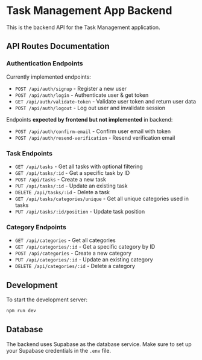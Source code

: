# Task Management App Backend

This is the backend API for the Task Management application.

## API Routes Documentation

### Authentication Endpoints

Currently implemented endpoints:

- `POST /api/auth/signup` - Register a new user
- `POST /api/auth/login` - Authenticate user & get token
- `GET /api/auth/validate-token` - Validate user token and return user data
- `POST /api/auth/logout` - Log out user and invalidate session

Endpoints **expected by frontend but not implemented** in backend:

- `POST /api/auth/confirm-email` - Confirm user email with token
- `POST /api/auth/resend-verification` - Resend verification email

### Task Endpoints

- `GET /api/tasks` - Get all tasks with optional filtering
- `GET /api/tasks/:id` - Get a specific task by ID
- `POST /api/tasks` - Create a new task
- `PUT /api/tasks/:id` - Update an existing task
- `DELETE /api/tasks/:id` - Delete a task
- `GET /api/tasks/categories/unique` - Get all unique categories used in tasks
- `PUT /api/tasks/:id/position` - Update task position

### Category Endpoints

- `GET /api/categories` - Get all categories
- `GET /api/categories/:id` - Get a specific category by ID
- `POST /api/categories` - Create a new category
- `PUT /api/categories/:id` - Update an existing category
- `DELETE /api/categories/:id` - Delete a category

## Development

To start the development server:

```bash
npm run dev
```

## Database

The backend uses Supabase as the database service. Make sure to set up your Supabase credentials in the `.env` file. 
